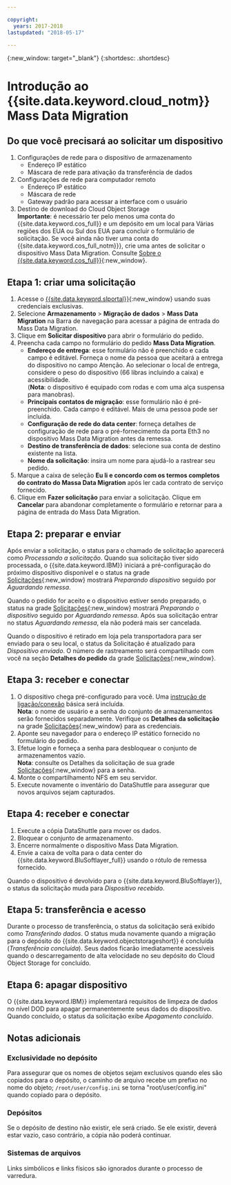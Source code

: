 ```yaml
---

copyright:
  years: 2017-2018
lastupdated: "2018-05-17"

---
```

{:new_window: target="_blank"}
{:shortdesc: .shortdesc}

# Introdução ao {{site.data.keyword.cloud_notm}} Mass Data Migration

## Do que você precisará ao solicitar um dispositivo

1. Configurações de rede para o dispositivo de armazenamento
   - Endereço IP estático
   - Máscara de rede para ativação da transferência de dados
2. Configurações de rede para computador remoto
   - Endereço IP estático
   - Máscara de rede 
   - Gateway padrão para acessar a interface com o usuário
3. Destino de download do Cloud Object Storage <br/>
   **Importante**: é necessário ter pelo menos uma conta do {{site.data.keyword.cos_full}} e um depósito em um local para Várias regiões dos EUA ou Sul dos EUA para concluir o formulário de solicitação. Se você ainda não tiver uma conta do
{{site.data.keyword.cos_full_notm}}}, crie uma antes de solicitar o dispositivo Mass Data Migration. Consulte [Sobre o {{site.data.keyword.cos_full}}](https://console.bluemix.net/docs/services/cloud-object-storage/about-cos.html){:new_window}.

## Etapa 1: criar uma solicitação

1. Acesse o [{{site.data.keyword.slportal}}](https://control.softlayer.com/){:new_window} usando suas credenciais exclusivas.
2. Selecione **Armazenamento** > **Migração de dados** > **Mass Data Migration** na Barra de navegação para acessar a página de entrada do Mass Data Migration.
3. Clique em **Solicitar dispositivo** para abrir o formulário do pedido.
4. Preencha cada campo no formulário do pedido **Mass Data Migration**.
   - **Endereço de entrega**: esse formulário não é preenchido e cada campo é editável. Forneça o nome da pessoa que aceitará a entrega do dispositivo no campo Atenção. Ao selecionar o local de entrega, considere o peso do dispositivo (66 libras incluindo a caixa) e acessibilidade. <br/> (**Nota**: o dispositivo é equipado com rodas e com uma alça suspensa para manobras).
   - **Principais contatos de migração**: esse formulário não é pré-preenchido. Cada campo é editável. Mais de uma pessoa pode ser incluída. 
   - **Configuração de rede do data center**: forneça detalhes de configuração de rede para o pré-fornecimento da porta Eth3 no dispositivo Mass Data Migration antes da remessa.
   - **Destino de transferência de dados**: selecione sua conta de destino existente na lista.
   - **Nome da solicitação**: insira um nome para ajudá-lo a rastrear seu pedido.
5. Marque a caixa de seleção **Eu li e concordo com os termos completos do contrato do Massa Data Migration** após ler cada contrato de serviço fornecido.
6. Clique em **Fazer solicitação** para enviar a solicitação. Clique em **Cancelar** para abandonar completamente o formulário e retornar para a página de entrada do Mass Data Migration.


## Etapa 2: preparar e enviar

Após enviar a solicitação, o status para o chamado de solicitação aparecerá como *Processando a solicitação*. Quando sua solicitação tiver sido processada, o {{site.data.keyword.IBM}} iniciará a pré-configuração do próximo dispositivo disponível e o status na grade [Solicitações](https://control.softlayer.com/storage/mdms){:new_window} mostrará *Preparando dispositivo* seguido por *Aguardando remessa*.

Quando o pedido for aceito e o dispositivo estiver sendo preparado, o status na
grade [Solicitações](https://control.softlayer.com/storage/mdms){:new_window} mostrará *Preparando o dispositivo* seguido por *Aguardando remessa*. Após sua
solicitação entrar no status *Aguardando remessa*, ela não poderá mais ser cancelada. 

Quando o dispositivo é retirado em loja pela transportadora para ser enviado para o seu local, o status da Solicitação é atualizado para *Dispositivo enviado*. O número de rastreamento será compartilhado com você na seção **Detalhes do pedido** da grade [Solicitações](https://control.softlayer.com/storage/mdms){:new_window}.


## Etapa 3: receber e conectar

1. O dispositivo chega pré-configurado para você. Uma [instrução de ligação/conexão](user-instructions.html) básica será incluída. <br/>
  **Nota**: o nome de usuário e a senha do conjunto de armazenamentos serão fornecidos separadamente. Verifique os **Detalhes da solicitação** na grade [Solicitações](https://control.softlayer.com/storage/mdms){:new_window} para
as credenciais.
2. Aponte seu navegador para o endereço IP estático fornecido no formulário do pedido.
3. Efetue login e forneça a senha para desbloquear o conjunto de armazenamentos vazio. <br/>
   **Nota**: consulte os Detalhes da solicitação de sua grade [Solicitações](https://control.softlayer.com/storage/mdms){:new_window} para a senha.
4. Monte o compartilhamento NFS em seu servidor.
5. Execute novamente o inventário do DataShuttle para assegurar que novos arquivos sejam capturados.

## Etapa 4: receber e conectar
1. Execute a cópia DataShuttle para mover os dados.
2. Bloquear o conjunto de armazenamento.
3. Encerre normalmente o dispositivo Mass Data Migration.
4. Envie a caixa de volta para o data center do {{site.data.keyword.BluSoftlayer_full}} usando o rótulo de remessa fornecido.

Quando o dispositivo é devolvido para o {{site.data.keyword.BluSoftlayer}}, o status da solicitação muda para *Dispositivo recebido*. 

## Etapa 5: transferência e acesso

Durante o processo de transferência, o status da solicitação será exibido como *Transferindo dados*. O status muda novamente quando a migração para o depósito do {{site.data.keyword.objectstorageshort}} é concluída (*Transferência concluída*). Seus dados ficarão imediatamente acessíveis quando o
descarregamento de alta velocidade no seu depósito do Cloud Object Storage for concluído.

## Etapa 6: apagar dispositivo

O {{site.data.keyword.IBM}} implementará requisitos de limpeza de dados no nível DOD para apagar permanentemente seus dados do dispositivo. Quando concluído, o status da solicitação exibe *Apagamento concluído*.

## Notas adicionais

### Exclusividade no depósito

Para assegurar que os nomes de objetos sejam exclusivos quando eles são copiados para o depósito, o caminho de arquivo recebe um prefixo no nome do objeto; `/root/user/config.ini` se torna "root/user/config.ini" quando copiado para o depósito.

### Depósitos

Se o depósito de destino não existir, ele será criado. Se ele existir, deverá estar vazio,
caso contrário, a cópia não poderá continuar.  

### Sistemas de arquivos

Links simbólicos e links físicos são ignorados durante o processo de varredura.
